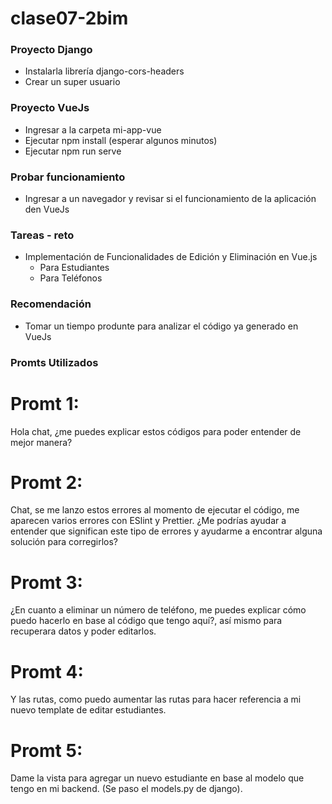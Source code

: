 # clase07-2bim

### Proyecto Django

* Instalarla librería django-cors-headers
* Crear un super usuario


### Proyecto VueJs

* Ingresar a la carpeta mi-app-vue
* Ejecutar npm install (esperar algunos minutos)
* Ejecutar npm run serve

### Probar funcionamiento

* Ingresar a un navegador y revisar si el funcionamiento de la aplicación den VueJs

### Tareas - reto

* Implementación de Funcionalidades de Edición y Eliminación en Vue.js
  * Para Estudiantes
  * Para Teléfonos

### Recomendación

 * Tomar un tiempo produnte para analizar el código ya generado en VueJs
 
### Promts Utilizados

# Promt 1:

Hola chat, ¿me puedes explicar estos códigos para poder entender de mejor manera?

# Promt 2:

Chat, se me lanzo estos errores al momento de ejecutar el código, me aparecen varios errores con ESlint y Prettier. ¿Me podrías ayudar a entender que significan este tipo de errores y ayudarme a encontrar alguna solución para corregirlos?

# Promt 3:

¿En cuanto a eliminar un número de teléfono, me puedes explicar cómo puedo hacerlo en base al código que tengo aquí?, así mismo para recuperara datos y poder editarlos.

# Promt 4:

Y las rutas, como puedo aumentar las rutas para hacer referencia a mi nuevo template de editar estudiantes.

# Promt 5:

Dame la vista para agregar un nuevo estudiante en base al modelo que tengo en mi backend.
(Se paso el models.py de django).
